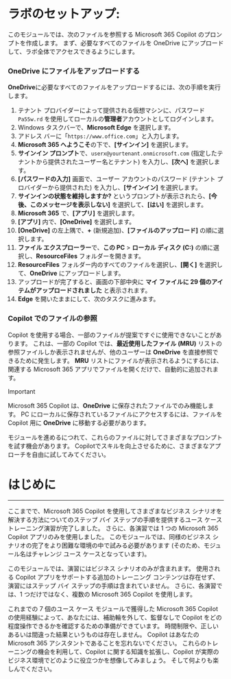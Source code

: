 # ラボのセットアップ:

このモジュールでは、次のファイルを参照する Microsoft 365 Copilot のプロンプトを作成します。 まず、必要なすべてのファイルを OneDrive にアップロードして、ラボ全体でアクセスできるようにします。


### OneDrive にファイルをアップロードする

**OneDrive**に必要なすべてのファイルをアップロードするには、次の手順を実行します。

1. テナント プロバイダーによって提供される仮想マシンに、パスワード `Pa55w.rd` を使用してローカルの**管理者**アカウントとしてログインします。
2. Windows タスクバーで、**Microsoft Edge** を選択します。
3. アドレス バーに「`https://www.office.com`」と入力します。
4. **Microsoft 365 へようこそ**の下で、**[サインイン]** を選択します。
5. **サインイン プロンプト**で、`userx@yourtenant.onmicrosoft.com` (指定したテナントから提供されたユーザー名とテナント) を入力し、**[次へ]** を選択します。
6. **[パスワードの入力]** 画面で、ユーザー アカウントのパスワード (テナント プロバイダーから提供された) を入力し、**[サインイン]** を選択します。
7. **サインインの状態を維持しますか?** というプロンプトが表示されたら、**[今後、このメッセージを表示しない]** を選択して、**[はい]** を選択します。
8. **Microsoft 365** で、**[アプリ]** を選択します。
9. **[アプリ]** 内で、**[OneDrive]** を選択します。
10. **[OneDrive]** の左上隅で、**+** (新規追加)、**[ファイルのアップロード]** の順に選択します。
11. **ファイル エクスプローラー**で、**この PC** > **ローカル ディスク (C:)** の順に選択し、**ResourceFiles** フォルダーを開きます。
12. **ResourceFiles** フォルダー内のすべてのファイルを選択し、**[開く]** を選択して、**OneDrive** にアップロードします。
13. アップロードが完了すると、画面の下部中央に **マイ ファイルに 29 個のアイテムがアップロードされました** と表示されます。
14. **Edge** を開いたままにして、次のタスクに進みます。

### Copilot でのファイルの参照

Copilot を使用する場合、一部のファイルが提案ですぐに使用できないことがあります。 これは、一部の Copilot では、**最近使用したファイル (MRU)** リストの参照ファイルしか表示されませんが、他のユーザーは **OneDrive** を直接参照できるために発生します。 **MRU** リストにファイルが表示されるようにするには、関連する Microsoft 365 アプリでファイルを開くだけで、自動的に追加されます。

> [!IMPORTANT]
> Microsoft 365 Copilot は、**OneDrive** に保存されたファイルでのみ機能します。 PC にローカルに保存されているファイルにアクセスするには、ファイルを Copilot 用に **OneDrive** に移動する必要があります。

モジュールを進めるにつれて、これらのファイルに対してさまざまなプロンプトを試す機会があります。 Copilotでスキルを向上させるために、さまざまなアプローチを自由に試してみてください。
# はじめに
---
ここまでで、Microsoft 365 Copilot を使用してさまざまなビジネス シナリオを解決する方法についてのステップ バイ ステップの手順を提供するユース ケース トレーニング演習が完了しました。 さらに、各演習では 1 つの Microsoft 365 Copilot アプリのみを使用しました。 このモジュールでは、同様のビジネス シナリオの完了をより困難な環境の中で試みる必要があります (そのため、モジュール名はチャレンジ ユース ケースとなっています)。

このモジュールでは、演習にはビジネス シナリオのみが含まれます。 使用される Copilot アプリをサポートする追加のトレーニング コンテンツは存在せず、演習にはステップ バイ ステップの手順は含まれていません。 さらに、各演習では、1 つだけではなく、複数の Microsoft 365 Copilot を使用します。

これまでの 7 個のユース ケース モジュールで獲得した Microsoft 365 Copilot の使用経験によって、あなたには、補助輪を外して、監督なしで Copilot をどの程度操作できるかを確認するための準備ができています。 時間制限や、正しいあるいは間違った結果というものは存在しません。 Copilot はあなたの Microsoft 365 アシスタントであることを忘れないでください。 これらのトレーニングの機会を利用して、Copilot に関する知識を拡張し、Copilot が実際のビジネス環境でどのように役立つかを想像してみましょう。 そして何よりも楽しんでください。

